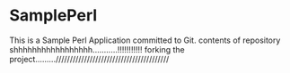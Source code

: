 SamplePerl
==========
This is a Sample Perl Application committed to Git.
contents of repository shhhhhhhhhhhhhhhhh...........!!!!!!!!!!!
forking the project.........////////////////////////////////////////
